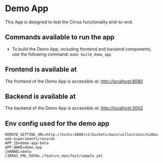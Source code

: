 # Demo App

This App is designed to test the Cirrus functionality end-to-end.

## Commands available to run the app

- To build the Demo App, including frontend and backend components, use the following command:
  `make build_demo_app`

## Frontend is available at

The frontend of the Demo App is accessible at: [http://localhost:8080](http://localhost:8080)

## Backend is available at

The backend of the Demo App is accessible at: [http://localhost:3002](http://localhost:3002)

## Env config used for the demo app

```
REMOTE_SETTING_URL=http://kinto:8888/v1/buckets/main/collections/nimbus-web-experiments/records
APP_ID=demo-app-beta
APP_NAME=demo_app
CHANNEL=beta
CIRRUS_FML_PATH=./feature_manifest/sample.yml
```
